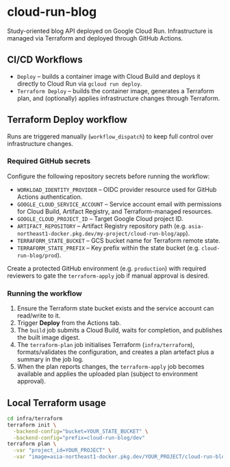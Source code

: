 # cloud-run-blog

Study-oriented blog API deployed on Google Cloud Run. Infrastructure is managed via Terraform and deployed through GitHub Actions.

## CI/CD Workflows

- `Deploy` – builds a container image with Cloud Build and deploys it directly to Cloud Run via `gcloud run deploy`.
- `Terraform Deploy` – builds the container image, generates a Terraform plan, and (optionally) applies infrastructure changes through Terraform.

## Terraform Deploy workflow

Runs are triggered manually (`workflow_dispatch`) to keep full control over infrastructure changes.

### Required GitHub secrets

Configure the following repository secrets before running the workflow:

- `WORKLOAD_IDENTITY_PROVIDER` – OIDC provider resource used for GitHub Actions authentication.
- `GOOGLE_CLOUD_SERVICE_ACCOUNT` – Service account email with permissions for Cloud Build, Artifact Registry, and Terraform-managed resources.
- `GOOGLE_CLOUD_PROJECT_ID` – Target Google Cloud project ID.
- `ARTIFACT_REPOSITORY` – Artifact Registry repository path (e.g. `asia-northeast1-docker.pkg.dev/my-project/cloud-run-blog/app`).
- `TERRAFORM_STATE_BUCKET` – GCS bucket name for Terraform remote state.
- `TERRAFORM_STATE_PREFIX` – Key prefix within the state bucket (e.g. `cloud-run-blog/prod`).

Create a protected GitHub environment (e.g. `production`) with required reviewers to gate the `terraform-apply` job if manual approval is desired.

### Running the workflow

1. Ensure the Terraform state bucket exists and the service account can read/write to it.
2. Trigger **Deploy** from the Actions tab.
3. The `build` job submits a Cloud Build, waits for completion, and publishes the built image digest.
4. The `terraform-plan` job initialises Terraform (`infra/terraform`), formats/validates the configuration, and creates a plan artefact plus a summary in the job log.
5. When the plan reports changes, the `terraform-apply` job becomes available and applies the uploaded plan (subject to environment approval).

## Local Terraform usage

```bash
cd infra/terraform
terraform init \
  -backend-config="bucket=YOUR_STATE_BUCKET" \
  -backend-config="prefix=cloud-run-blog/dev"
terraform plan \
  -var "project_id=YOUR_PROJECT" \
  -var "image=asia-northeast1-docker.pkg.dev/YOUR_PROJECT/cloud-run-blog/app:latest"
```
